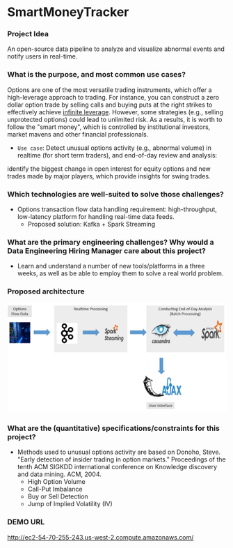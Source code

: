 # SmartMoneyTracker

### Project Idea 
An open-source data pipeline to analyze and visualize abnormal events and notify users in real-time.

### What is the purpose, and most common use cases?
Options are one of the most versatile trading instruments, which offer a high-leverage approach to trading. For instance, you can construct a zero dollar option trade by selling calls and buying puts at the right strikes to effectively achieve [infinite leverage]. However, some strategies (e.g., selling unprotected options) could lead to unlimited risk. As a results, it is worth to follow the "smart money", which is controlled by institutional investors, market mavens and other financial professionals. 
 * `Use case`: Detect unusual options activity (e.g., abnormal volume) in realtime (for short term traders), and end-of-day review and analysis:


  identify the biggest change in open interest for equity options and new trades made by major players, which provide insights for swing trades.

### Which technologies are well-suited to solve those challenges? 
 * Options transaction flow data handling requirement: high-throughput, low-latency platform for handling real-time data feeds. 
   * Proposed solution: Kafka + Spark Streaming

### What are the primary engineering challenges? Why would a Data Engineering Hiring Manager care about this project?
 * Learn and understand a number of new tools/platforms in a three weeks, as well as be able to employ them to solve a real world problem.

### Proposed architecture
![alt text](image/flow_chart1.png "Proposed architecture")

### What are the (quantitative) specifications/constraints for this project?
 * Methods used to unusual options activity are based on Donoho, Steve. "Early detection of insider trading in option markets." Proceedings of the tenth ACM SIGKDD international conference on Knowledge discovery and data mining. ACM, 2004.
   * High Option Volume
   * Call-Put Imbalance
   * Buy or Sell Detection 
   * Jump of Implied Volatility (IV)

### DEMO URL
http://ec2-54-70-255-243.us-west-2.compute.amazonaws.com/

[infinite leverage]: <https://www.quora.com/How-much-leverage-can-I-expect-from-an-options-trade>
